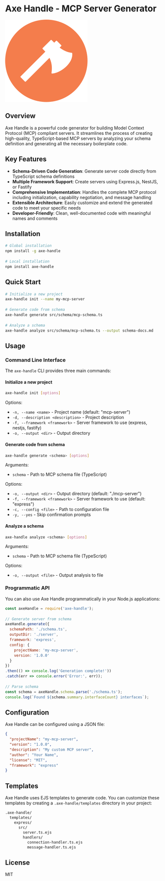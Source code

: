 # Axe Handle - MCP Server Generator

![Axe Handle Logo](assets/axe-handle-100x100.svg)

## Overview

Axe Handle is a powerful code generator for building Model Context Protocol (MCP) compliant servers. It streamlines the process of creating high-quality, TypeScript-based MCP servers by analyzing your schema definition and generating all the necessary boilerplate code.

## Key Features

- **Schema-Driven Code Generation**: Generate server code directly from TypeScript schema definitions
- **Multiple Framework Support**: Create servers using Express.js, NestJS, or Fastify
- **Comprehensive Implementation**: Handles the complete MCP protocol including initialization, capability negotiation, and message handling
- **Extensible Architecture**: Easily customize and extend the generated code to meet your specific needs
- **Developer-Friendly**: Clean, well-documented code with meaningful names and comments

## Installation

```bash
# Global installation
npm install -g axe-handle

# Local installation
npm install axe-handle
```

## Quick Start

```bash
# Initialize a new project
axe-handle init --name my-mcp-server

# Generate code from schema
axe-handle generate src/schema/mcp-schema.ts

# Analyze a schema
axe-handle analyze src/schema/mcp-schema.ts --output schema-docs.md
```

## Usage

### Command Line Interface

The `axe-handle` CLI provides three main commands:

#### Initialize a new project

```bash
axe-handle init [options]
```

Options:
- `-n, --name <name>` - Project name (default: "mcp-server")
- `-d, --description <description>` - Project description
- `-f, --framework <framework>` - Server framework to use (express, nestjs, fastify)
- `-o, --output <dir>` - Output directory

#### Generate code from schema

```bash
axe-handle generate <schema> [options]
```

Arguments:
- `schema` - Path to MCP schema file (TypeScript)

Options:
- `-o, --output <dir>` - Output directory (default: "./mcp-server")
- `-f, --framework <framework>` - Server framework to use (default: "express")
- `-c, --config <file>` - Path to configuration file
- `-y, --yes` - Skip confirmation prompts

#### Analyze a schema

```bash
axe-handle analyze <schema> [options]
```

Arguments:
- `schema` - Path to MCP schema file (TypeScript)

Options:
- `-o, --output <file>` - Output analysis to file

### Programmatic API

You can also use Axe Handle programmatically in your Node.js applications:

```javascript
const axeHandle = require('axe-handle');

// Generate server from schema
axeHandle.generate({
  schemaPath: './schema.ts',
  outputDir: './server',
  framework: 'express',
  config: {
    projectName: 'my-mcp-server',
    version: '1.0.0'
  }
})
.then(() => console.log('Generation complete!'))
.catch(err => console.error('Error:', err));

// Parse schema
const schema = axeHandle.schema.parse('./schema.ts');
console.log(`Found ${schema.summary.interfaceCount} interfaces`);
```

## Configuration

Axe Handle can be configured using a JSON file:

```json
{
  "projectName": "my-mcp-server",
  "version": "1.0.0",
  "description": "My custom MCP server",
  "author": "Your Name",
  "license": "MIT",
  "framework": "express"
}
```

## Templates

Axe Handle uses EJS templates to generate code. You can customize these templates by creating a `.axe-handle/templates` directory in your project:

```
.axe-handle/
  templates/
    express/
      src/
        server.ts.ejs
        handlers/
          connection-handler.ts.ejs
          message-handler.ts.ejs
```

## License

MIT
